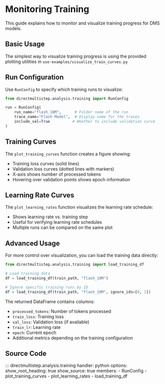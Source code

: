 # Monitoring Training

This guide explains how to monitor and visualize training progress for DMS models.

## Basic Usage

The simplest way to visualize training progress is using the provided plotting utilities in `use-examples/visualize_train_curves.py`

## Run Configuration

Use `RunConfig` to specify which training runs to visualize:

```python
from directmultistep.analysis.training import RunConfig

run = RunConfig(
    run_name="flash_10M",      # Folder name of the run
    trace_name="Flash Model",  # Display name for the traces
    include_val=True          # Whether to include validation curve
)
```

## Training Curves

The `plot_training_curves` function creates a figure showing:

- Training loss curves (solid lines)
- Validation loss curves (dotted lines with markers)
- X-axis shows number of processed tokens
- Hovering over validation points shows epoch information

## Learning Rate Curves

The `plot_learning_rates` function visualizes the learning rate schedule:

- Shows learning rate vs. training step
- Useful for verifying learning rate schedules
- Multiple runs can be compared on the same plot

## Advanced Usage

For more control over visualization, you can load the training data directly:

```python
from directmultistep.analysis.training import load_training_df

# Load training data
df = load_training_df(train_path, "flash_10M")

# Ignore specific training runs by ID
df = load_training_df(train_path, "flash_10M", ignore_ids=[0, 1])
```

The returned DataFrame contains columns:

- `processed_tokens`: Number of tokens processed
- `train_loss`: Training loss
- `val_loss`: Validation loss (if available)
- `train_lr`: Learning rate
- `epoch`: Current epoch
- Additional metrics depending on the training configuration

## Source Code

::: directmultistep.analysis.training
    handler: python
    options:
      show_root_heading: true
      show_source: true
      members:
        - RunConfig
        - plot_training_curves
        - plot_learning_rates
        - load_training_df
